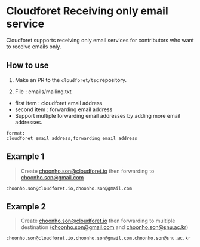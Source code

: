 # Cloudforet Receiving only email service

Cloudforet supports receiving only email services for contributors who want to receive emails only.

## How to use

1. Make an PR to the `cloudforet/tsc` repository.

2. File : emails/mailing.txt

* first item : cloudforet email address
* second item : forwarding email address
* Support multiple forwarding email addresses by adding more email addresses.

```
format:
cloudforet email address,forwarding email address
```

## Example 1

> Create choonho.son@cloudforet.io then forwarding to choonho.son@gmail.com

```
choonho.son@cloudforet.io,choonho.son@gmail.com
```

## Example 2

> Create choonho.son@cloudforet.io then forwarding to multiple destination (choonho.son@gmail.com and choonho.son@snu.ac.kr)

```
choonho.son@cloudforet.io,choonho.son@gmail.com,choonho.son@snu.ac.kr
```
